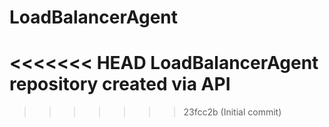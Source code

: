 # LoadBalancerAgent
<<<<<<< HEAD
LoadBalancerAgent repository created via API
=======
>>>>>>> 23fcc2b (Initial commit)

